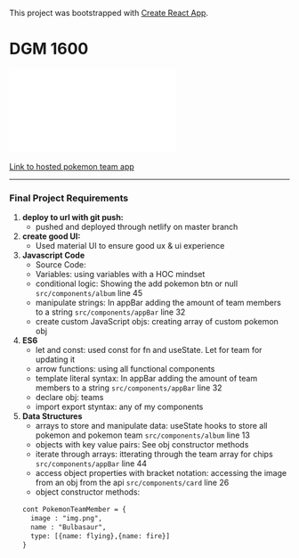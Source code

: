 This project was bootstrapped with [Create React App](https://github.com/facebook/create-react-app).

# DGM 1600

![Requirements for DGM 1600](requirements.pdf)

[Link to hosted pokemon team app](https://friendly-bassi-d3c2e3.netlify.com/)

---

### Final Project Requirements

1. **deploy to url with git push:**
    * pushed and deployed through netlify on master branch
2. **create good UI:**
    * Used material UI to ensure good ux & ui experience
3. **Javascript Code**
    * Source Code:
    * Variables: using variables with a HOC mindset
    * conditional logic: Showing the add pokemon btn or null `src/components/album` line 45
    * manipulate strings: In appBar adding the amount of team members to a string `src/components/appBar` line 32
    * create custom JavaScript objs: creating array of custom pokemon obj
4. **ES6**
    * let and const: used const for fn and useState. Let for team for updating it
    * arrow functions: using all functional components 
    * template literal syntax: In appBar adding the amount of team members to a string `src/components/appBar` line 32
    * declare obj: teams
    * import export styntax: any of my components
5. **Data Structures**
    * arrays to store and manipulate data: useState hooks to store all pokemon and pokemon team `src/components/album` line 13
    * objects with key value pairs: See obj constructor methods
    * iterate through arrays: itterating through the team array for chips `src/components/appBar` line 44
    * access object properties with bracket notation: accessing the image from an obj from the api  `src/components/card` line 26
    * object constructor methods:
    ```
    cont PokemonTeamMember = {
      image : "img.png",
      name : "Bulbasaur",
      type: [{name: flying},{name: fire}]
    }
    ```
